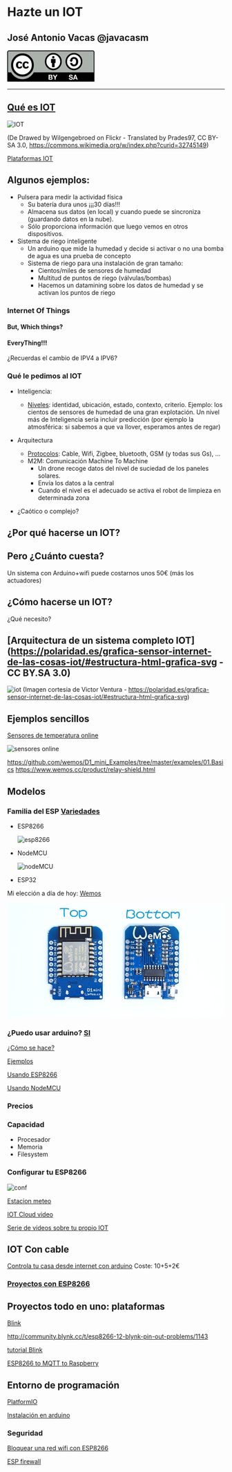# Hazte un IOT

## José Antonio Vacas @javacasm


![CC](https://raw.githubusercontent.com/javacasm/ArduinoAvanzadoDE2017/master/images/Licencia_CC_peque.png)

* * *

## [Qué es IOT](https://es.wikipedia.org/wiki/Internet_de_las_cosas)

![IOT](https://upload.wikimedia.org/wikipedia/commons/f/f2/Internet_de_las_Cosas.jpg)

(De Drawed by Wilgengebroed on Flickr - Translated by Prades97, CC BY-SA 3.0, https://commons.wikimedia.org/w/index.php?curid=32745149)

[Plataformas IOT](https://www.i-scoop.eu/internet-of-things-guide/iot-technology-stack-devices-gateways-platforms/)

## Algunos ejemplos:

* Pulsera para medir la actividad física
  * Su batería dura unos ¡¡¡30 días!!!
  * Almacena sus datos (en local) y cuando puede se sincroniza (guardando datos en la nube).
  * Sólo proporciona información que luego vemos en otros dispositivos.
* Sistema de riego inteligente
  * Un arduino que mide la humedad y decide si activar o no una bomba de agua es una prueba de concepto
  * Sistema de riego para una instalación de gran tamaño:
    * Cientos/miles de sensores de humedad
    * Multitud de puntos de riego (válvulas/bombas)
    * Hacemos un datamining sobre los datos de humedad y se activan los puntos de riego


### Internet Of Things

#### But, Which things?

#### EveryThing!!!

¿Recuerdas el cambio de IPV4 a IPV6?

### Qué le pedimos al IOT

* Inteligencia:
    * [Niveles](http://www.domodesk.com/a-fondo-que-es-el-internet-de-las-cosas): identidad, ubicación, estado, contexto, criterio. Ejemplo: los cientos de sensores de humedad de una gran explotación. Un nivel más de Inteligencia sería incluir predicción (por ejemplo la atmosférica: si sabemos a que va llover, esperamos antes de regar)
* Arquitectura
  * [Protocolos](http://www.domodesk.com/a-fondo-que-es-el-internet-de-las-cosas): Cable, Wifi, Zigbee, bluetooth, GSM (y todas sus Gs), ...
  * M2M: Comunicación Machine To Machine
    * Un drone recoge datos del nivel de suciedad de los paneles solares.
    * Envía los datos  a la central
    * Cuando el nivel es el adecuado se activa el robot de limpieza en determinada zona

* ¿Caótico o complejo?

## ¿Por qué hacerse un IOT?


## Pero ¿Cuánto cuesta?

Un sistema con Arduino+wifi puede costarnos unos 50€ (más los actuadores)

## ¿Cómo hacerse un IOT?

¿Qué necesito?

## [Arquitectura de un sistema completo IOT](https://polaridad.es/grafica-sensor-internet-de-las-cosas-iot/#estructura-html-grafica-svg - CC BY.SA 3.0)

![iot](https://polaridad.es/wp-content/uploads/2016/04/Esquema-presentaci%C3%B3n-datos-internet-de-las-cosas-IoT-con-JavaScript-en-una-p%C3%A1gina-web-HTML-con-JavaScript.png)
(Imagen cortesia de Victor Ventura - https://polaridad.es/grafica-sensor-internet-de-las-cosas-iot/#estructura-html-grafica-svg)


## Ejemplos sencillos

[Sensores de temperatura online](http://geek.adachsoft.com/home/article/id/1/n/ESP8266-and-multiple-temperature-sensors-DS18b20-with-HTTP-server)

![sensores online](http://geek.adachsoft.com/img/parts.png)

https://github.com/wemos/D1_mini_Examples/tree/master/examples/01.Basics
https://www.wemos.cc/product/relay-shield.html


## Modelos

### Familia del ESP [Variedades](https://frightanic.com/iot/comparison-of-esp8266-nodemcu-development-boards/)

* ESP8266

  ![esp8266](https://camo.githubusercontent.com/81389b8a0f9eaabf7fe5555f2cf3c0f970498841/687474703a2f2f727562656e736d2e636f6d2f77702d636f6e74656e742f75706c6f6164732f323031352f30312f657370383236362d333030783232352e6a7067)
* NodeMCU

  ![nodeMCU](https://github.com/javacasm/NodeMCU-tutorial/raw/master/images/MiNodeMCU_pcb.jpg)

* ESP32

Mi elección a día de hoy: [Wemos](https://github.com/javacasm/WeMos_ESP8266)

![wemos](https://github.com/javacasm/WeMos_ESP8266/raw/master/images/pcb.jpg)


### ¿Puedo usar arduino? [SI](https://programarfacil.com/esp8266/como-programar-nodemcu-ide-arduino/)

[¿Cómo se hace?](https://github.com/javacasm/ESP-Tutorial)

[Ejemplos](https://github.com/javacasm/ESP-Tutorial/blob/master/Referencias.md)

[Usando ESP8266](https://github.com/javacasm/ESP8266_Tutorial)

[Usando NodeMCU](https://github.com/javacasm/NodeMCU-tutorial)

### Precios

### Capacidad

* Procesador
* Memoria
* Filesystem

### Configurar tu ESP8266

![conf](https://pbs.twimg.com/media/C3fobewWEAAzsV3.jpg:large)

[Estacion meteo](https://www.instructables.com/id/ESP8266-Weather-Widget/)


[IOT Cloud video](https://www.youtube.com/watch?v=Ymi7DNY4vNg&t=2s)

[Serie de vídeos sobre tu propio IOT](https://www.youtube.com/watch?v=g1j-Pta2QAs)

## IOT Con cable

[Controla tu casa desde internet con arduino](https://randomnerdtutorials.com/arduino-ethernet-web-server-with-relay/) Coste: 10+5+2€


### [Proyectos con ESP8266](https://programarfacil.com/esp8266/proyectos-con-esp8266-iot/?utm_content=buffer619c6&utm_medium=social&utm_source=twitter.com&utm_campaign=buffer)

## Proyectos todo en uno: plataformas

[Blink](http://www.blynk.cc/?_mrMailingList=724&_mrSubscriber=743&utm_source=mailing724&utm_medium=email&utm_campaign=arduino-day-2017)

http://community.blynk.cc/t/esp8266-12-blynk-pin-out-problems/1143


[tutorial Blink](https://www.instructables.com/id/NodeMCU-Mini-Tutorial-NodeMCU-and-Blynk/)


[ESP8266 to MQTT to Raspberry](http://randomnerdtutorials.com/esp8266-publishing-dht22-readings-with-mqtt-to-raspberry-pi/)

## Entorno de programación

[PlatformIO](http://docs.platformio.org/en/stable/platforms/espressif32.html)

[Instalación en arduino](http://www.esploradores.com/configuracion-del-ide-de-arduino-para-el-esp32-2/)

### Seguridad
[Bloquear una red wifi con ESP8266](http://www.neoteo.com/como-bloquear-el-acceso-a-una-red-wifi-con-un-modulo-esp8266/)

[ESP firewall](https://github.com/joemcmanus/ESP8266-Firewall)
